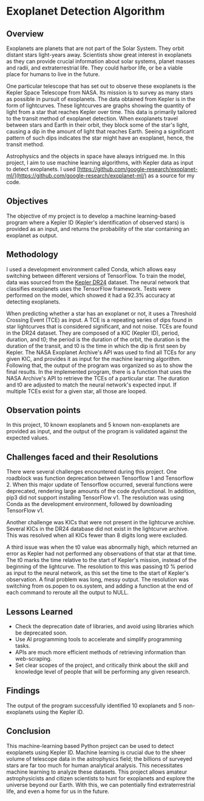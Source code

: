 # Exoplanet Detection Algorithm

## Overview
Exoplanets are planets that are not part of the Solar System. They orbit distant stars light-years away. Scientists show great interest in exoplanets as they can provide crucial information about solar systems, planet masses and radii, and extraterrestrial life. They could harbor life, or be a viable place for humans to live in the future. 

One particular telescope that has set out to observe these exoplanets is the Kepler Space Telescope from NASA. Its mission is to survey as many stars as possible in pursuit of exoplanets. The data obtained from Kepler is in the form of lightcurves. These lightcurves are graphs showing the quantity of light from a star that reaches Kepler over time. This data is primarily tailored to the transit method of exoplanet detection. When exoplanets travel between stars and Earth in their orbit, they block some of the star's light, causing a dip in the amount of light that reaches Earth. Seeing a significant pattern of such dips indicates the star might have an exoplanet, hence, the transit method. 

Astrophysics and the objects in space have always intrigued me. In this project, I aim to use machine learning algorithms, with Kepler data as input to detect exoplanets. I used [https://github.com/google-research/exoplanet-ml/](https://github.com/google-research/exoplanet-ml/) as a source for my code.

## Objectives
The objective of my project is to develop a machine learning-based program where a Kepler ID (Kepler's identification of observed stars) is provided as an input, and returns the probability of the star containing an exoplanet as output.

## Methodology
I used a development environment called Conda, which allows easy switching between different versions of TensorFlow. To train the model, data was sourced from the [Kepler DR24](https://exoplanetarchive.ipac.caltech.edu/cgi-bin/TblView/nph-tblView?app=ExoTbls&config=q1_q17_dr24_tce) dataset. The neural network that classifies exoplanets uses the TensorFlow framework. Tests were performed on the model, which showed it had a 92.3% accuracy at detecting exoplanets. 

When predicting whether a star has an exoplanet or not, it uses a Threshold Crossing Event (TCE) as input. A TCE is a repeating series of dips found in star lightcurves that is considered significant, and not noise. TCEs are found in the DR24 dataset. They are composed of a KIC (Kepler ID), period, duration, and t0; the period is the duration of the orbit, the duration is the duration of the transit, and t0 is the time in which the dip is first seen by Kepler. The NASA Exoplanet Archive's API was used to find all TCEs for any given KIC, and provides it as input for the machine learning algorithm. Following that, the output of the program was organized so as to show the final results.
In the implemented program, there is a function that uses the NASA Archive's API to retrieve the TCEs of a particular star. The duration and t0 are adjusted to match the neural network's expected input. If multiple TCEs exist for a given star, all those are looped.

## Observation points

In this project, 10 known exoplanets and 5 known non-exoplanets are provided as input, and the output of the program is validated against the expected values.

## Challenges faced and their Resolutions
There were several challenges encountered during this project. One roadblock was function deprecation between Tensorflow 1 and Tensorflow 2. When this major update of Tensorflow occurred, several functions were deprecated, rendering large amounts of the code dysfunctional. In addition, pip3 did not support installing TensorFlow v1. The resolution was using Conda as the development environment, followed by downloading TensorFlow v1. 

Another challenge was KICs that were not present in the lightcurve archive. Several KICs in the DR24 database did not exist in the lightcurve archive. This was resolved when all KICs fewer than 8 digits long were excluded. 

A third issue was when the t0 value was abnormally high, which returned an error as Kepler had not performed any observations of that star at that time. The t0 marks the time relative to the start of Kepler's mission, instead of the beginning of the lightcurve. The resolution to this was passing t0 % period as input to the neural network, as this set the time to the start of Kepler's observation. A final problem was long, messy output. The resolution was switching from os.popen to os.system, and adding a function at the end of each command to reroute all the output to NULL.

## Lessons Learned
- Check the deprecation date of libraries, and avoid using libraries which be deprecated soon.
- Use AI programming tools to accelerate and simplify programming tasks.
- APIs are much more efficient methods of retrieving information than web-scraping.
- Set clear scopes of the project, and critically think about the skill and knowledge level of people that will be performing any given research. 

## Findings
The output of the program successfully identified 10 exoplanets and 5 non-exoplanets using the Kepler ID. 

## Conclusion
This machine-learning based Python project can be used to detect exoplanets using Kepler ID. Machine learning is crucial due to the sheer volume of telescope data in the astrophysics field; the billions of surveyed stars are far too much for human analytical analysis. This necessitates machine learning to analyze these datasets. This project allows amateur astrophysicists and citizen scientists to hunt for exoplanets and explore the universe beyond our Earth. With this, we can potentially find extraterrestrial life, and even a home for us in the future.